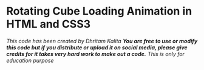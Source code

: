 # Rotating Cube Loading Animation in HTML and CSS3
*This code has been created by Dhritam Kalita*
***You are free to use or modify this code but if
you distribute or upload it on social
media, please give credits for it takes very hard
work to make out a code.***
_This is only for education purpose_
